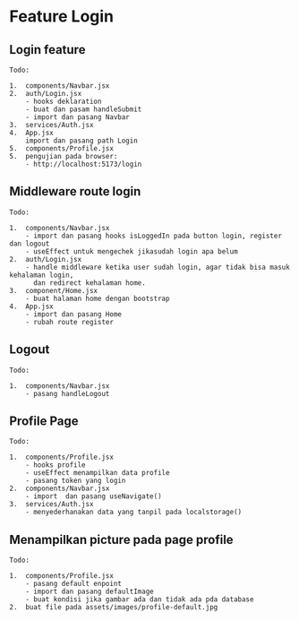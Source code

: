 # Feature Login

## Login feature

    Todo:

    1.  components/Navbar.jsx
    2.  auth/Login.jsx
        - hooks deklaration
        - buat dan pasam handleSubmit
        - import dan pasang Navbar
    3.  services/Auth.jsx
    4.  App.jsx
        import dan pasang path Login
    5.  components/Profile.jsx
    5.  pengujian pada browser:
        - http://localhost:5173/login

## Middleware route login

    Todo:

    1.  components/Navbar.jsx
        - import dan pasang hooks isLoggedIn pada button login, register dan logout
        - useEffect untuk mengechek jikasudah login apa belum
    2.  auth/Login.jsx
        - handle middleware ketika user sudah login, agar tidak bisa masuk kehalaman login,
          dan redirect kehalaman home.
    3.  component/Home.jsx
        - buat halaman home dengan bootstrap
    4.  App.jsx
        - import dan pasang Home
        - rubah route register

## Logout

    Todo:

    1.  components/Navbar.jsx
        - pasang handleLogout

## Profile Page

    Todo:

    1.  components/Profile.jsx
        - hooks profile
        - useEffect menampilkan data profile
        - pasang token yang login
    2.  components/Navbar.jsx
        - import  dan pasang useNavigate()
    3.  services/Auth.jsx
        - menyederhanakan data yang tanpil pada localstorage()

## Menampilkan picture pada page profile

    Todo:

    1.  components/Profile.jsx
        - pasang default enpoint
        - import dan pasang defaultImage
        - buat kondisi jika gambar ada dan tidak ada pda database
    2.  buat file pada assets/images/profile-default.jpg
